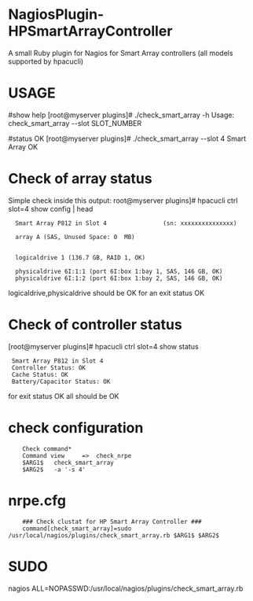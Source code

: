 NagiosPlugin-HPSmartArrayController
===================================

A small Ruby plugin for Nagios for Smart Array controllers (all models supported by hpacucli)

USAGE
===================================
#show help
[root@myserver plugins]# ./check_smart_array -h
Usage: check_smart_array --slot SLOT_NUMBER 



#status OK
[root@myserver plugins]# ./check_smart_array --slot 4
    Smart Array OK




Check of array status
=====================

Simple check inside this output:
root@myserver plugins]#  hpacucli ctrl  slot=4  show config | head

      Smart Array P812 in Slot 4                (sn: xxxxxxxxxxxxxxx)

      array A (SAS, Unused Space: 0  MB)


      logicaldrive 1 (136.7 GB, RAID 1, OK)

      physicaldrive 6I:1:1 (port 6I:box 1:bay 1, SAS, 146 GB, OK)
      physicaldrive 6I:1:2 (port 6I:box 1:bay 2, SAS, 146 GB, OK)


logicaldrive,physicaldrive should be OK for an exit status OK

Check of controller status
==========================

[root@myserver plugins]#  hpacucli ctrl  slot=4  show status

     Smart Array P812 in Slot 4
     Controller Status: OK
     Cache Status: OK
     Battery/Capacitor Status: OK


for exit status OK all should be OK


check configuration
===================
        Check command*     	 
        Command view	 =>  check_nrpe
        $ARG1$	 check_smart_array
        $ARG2$	 -a '-s 4'


nrpe.cfg
========
        ### Check clustat for HP Smart Array Controller ###
        command[check_smart_array]=sudo /usr/local/nagios/plugins/check_smart_array.rb $ARG1$ $ARG2$
        
SUDO
====

nagios ALL=NOPASSWD:/usr/local/nagios/plugins/check_smart_array.rb



